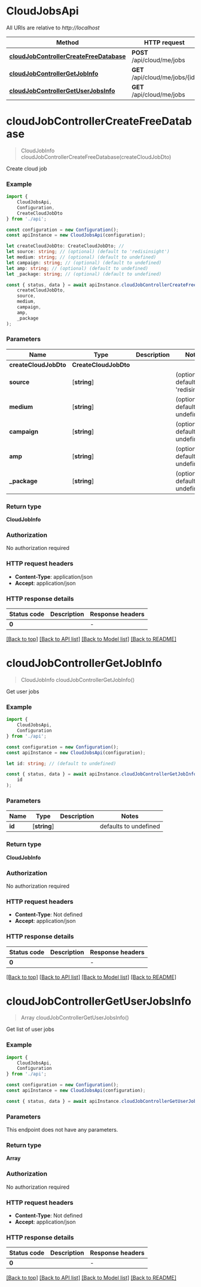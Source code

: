 # CloudJobsApi

All URIs are relative to *http://localhost*

|Method | HTTP request | Description|
|------------- | ------------- | -------------|
|[**cloudJobControllerCreateFreeDatabase**](#cloudjobcontrollercreatefreedatabase) | **POST** /api/cloud/me/jobs | |
|[**cloudJobControllerGetJobInfo**](#cloudjobcontrollergetjobinfo) | **GET** /api/cloud/me/jobs/{id} | |
|[**cloudJobControllerGetUserJobsInfo**](#cloudjobcontrollergetuserjobsinfo) | **GET** /api/cloud/me/jobs | |

# **cloudJobControllerCreateFreeDatabase**
> CloudJobInfo cloudJobControllerCreateFreeDatabase(createCloudJobDto)

Create cloud job

### Example

```typescript
import {
    CloudJobsApi,
    Configuration,
    CreateCloudJobDto
} from './api';

const configuration = new Configuration();
const apiInstance = new CloudJobsApi(configuration);

let createCloudJobDto: CreateCloudJobDto; //
let source: string; // (optional) (default to 'redisinsight')
let medium: string; // (optional) (default to undefined)
let campaign: string; // (optional) (default to undefined)
let amp: string; // (optional) (default to undefined)
let _package: string; // (optional) (default to undefined)

const { status, data } = await apiInstance.cloudJobControllerCreateFreeDatabase(
    createCloudJobDto,
    source,
    medium,
    campaign,
    amp,
    _package
);
```

### Parameters

|Name | Type | Description  | Notes|
|------------- | ------------- | ------------- | -------------|
| **createCloudJobDto** | **CreateCloudJobDto**|  | |
| **source** | [**string**] |  | (optional) defaults to 'redisinsight'|
| **medium** | [**string**] |  | (optional) defaults to undefined|
| **campaign** | [**string**] |  | (optional) defaults to undefined|
| **amp** | [**string**] |  | (optional) defaults to undefined|
| **_package** | [**string**] |  | (optional) defaults to undefined|


### Return type

**CloudJobInfo**

### Authorization

No authorization required

### HTTP request headers

 - **Content-Type**: application/json
 - **Accept**: application/json


### HTTP response details
| Status code | Description | Response headers |
|-------------|-------------|------------------|
|**0** |  |  -  |

[[Back to top]](#) [[Back to API list]](../README.md#documentation-for-api-endpoints) [[Back to Model list]](../README.md#documentation-for-models) [[Back to README]](../README.md)

# **cloudJobControllerGetJobInfo**
> CloudJobInfo cloudJobControllerGetJobInfo()

Get user jobs

### Example

```typescript
import {
    CloudJobsApi,
    Configuration
} from './api';

const configuration = new Configuration();
const apiInstance = new CloudJobsApi(configuration);

let id: string; // (default to undefined)

const { status, data } = await apiInstance.cloudJobControllerGetJobInfo(
    id
);
```

### Parameters

|Name | Type | Description  | Notes|
|------------- | ------------- | ------------- | -------------|
| **id** | [**string**] |  | defaults to undefined|


### Return type

**CloudJobInfo**

### Authorization

No authorization required

### HTTP request headers

 - **Content-Type**: Not defined
 - **Accept**: application/json


### HTTP response details
| Status code | Description | Response headers |
|-------------|-------------|------------------|
|**0** |  |  -  |

[[Back to top]](#) [[Back to API list]](../README.md#documentation-for-api-endpoints) [[Back to Model list]](../README.md#documentation-for-models) [[Back to README]](../README.md)

# **cloudJobControllerGetUserJobsInfo**
> Array<CloudJobInfo> cloudJobControllerGetUserJobsInfo()

Get list of user jobs

### Example

```typescript
import {
    CloudJobsApi,
    Configuration
} from './api';

const configuration = new Configuration();
const apiInstance = new CloudJobsApi(configuration);

const { status, data } = await apiInstance.cloudJobControllerGetUserJobsInfo();
```

### Parameters
This endpoint does not have any parameters.


### Return type

**Array<CloudJobInfo>**

### Authorization

No authorization required

### HTTP request headers

 - **Content-Type**: Not defined
 - **Accept**: application/json


### HTTP response details
| Status code | Description | Response headers |
|-------------|-------------|------------------|
|**0** |  |  -  |

[[Back to top]](#) [[Back to API list]](../README.md#documentation-for-api-endpoints) [[Back to Model list]](../README.md#documentation-for-models) [[Back to README]](../README.md)

